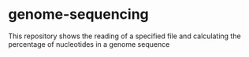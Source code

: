 # genome-sequencing
This repository shows the reading of a specified file and calculating the percentage of nucleotides in a genome sequence
